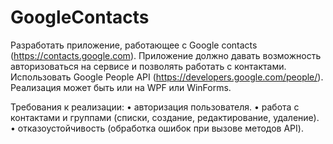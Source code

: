 # GoogleContacts

Разработать приложение, работающее с Google contacts (https://contacts.google.com). Приложение должно давать возможность авторизоваться на сервисе и позволять работать с контактами.
Использовать Google People API (https://developers.google.com/people/).
Реализация может быть или на WPF или WinForms.

Требования к реализации:
•	авторизация пользователя.
•	работа с контактами и группами (списки, создание, редактирование, удаление).
•	отказоустойчивость (обработка ошибок при вызове методов API).
